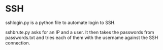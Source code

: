 # SSH

sshlogin.py is a python file to automate login to SSH. 

sshbrute.py asks for an IP and a user. It then takes the passwords from passwords.txt and tries each of them with the username against the SSH connection. 
